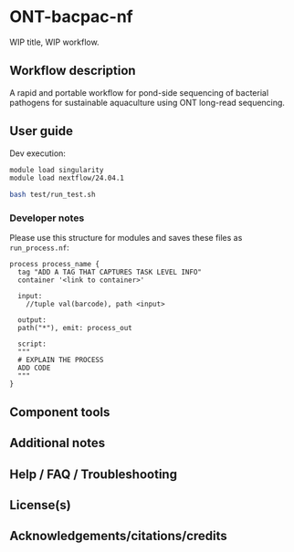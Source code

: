 # ONT-bacpac-nf

WIP title, WIP workflow. 

## Workflow description 

A rapid and portable workflow for pond-side sequencing of bacterial pathogens for sustainable aquaculture using ONT long-read sequencing. 

## User guide 

Dev execution: 

```bash 
module load singularity 
module load nextflow/24.04.1
```

```bash
bash test/run_test.sh
```

### Developer notes

Please use this structure for modules and saves these files as `run_process.nf`: 
```
process process_name {
  tag "ADD A TAG THAT CAPTURES TASK LEVEL INFO"
  container '<link to container>'

  input:
	//tuple val(barcode), path <input>

  output:
  path("*"), emit: process_out

  script: 
  """
  # EXPLAIN THE PROCESS 
  ADD CODE 
  """
}
```

## Component tools 

## Additional notes

## Help / FAQ / Troubleshooting

## License(s)

## Acknowledgements/citations/credits
